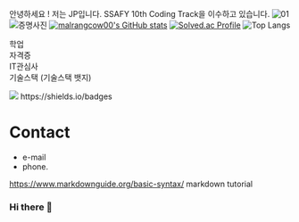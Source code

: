 안녕하세요 ! 저는 JP입니다.
SSAFY 10th Coding Track을 이수하고 있습니다.
![01](https://github.com/malrangcow00/malrangcow00/assets/115908997/cb653729-e768-4518-9665-15b99d7a8e97)
![증명사진](./img/profile)
[![malrangcow00's GitHub stats](https://github-readme-stats.vercel.app/api?username=malrangcow00)](https://github.com/anuraghazra/github-readme-stats)
[![Solved.ac Profile](http://mazassumnida.wtf/api/v2/generate_badge?boj=malrangcow00)](https://solved.ac/malrangcow00/)
![Top Langs](https://github-readme-stats.vercel.app/api/top-langs/?username=malrangcow00&layout=compact&theme=dark)


학업  
자격증  
IT관심사  
기술스택 (기술스택 뱃지)
<!-- <img src="https://img.shields.io/badge/표시할이름-색상?style=for-the-badge&logo=기술스택아이콘&logoColor=white"> -->
<img src="https://img.shields.io/badge/python-3776AB?style=for-the-badge&logo=python&logoColor=white">
https://shields.io/badges

# Contact
  - e-mail
  - phone.


https://www.markdownguide.org/basic-syntax/
markdown tutorial

### Hi there 👋

<!--
**malrangcow00/malrangcow00** is a ✨ _special_ ✨ repository because its `README.md` (this file) appears on your GitHub profile.

Here are some ideas to get you started:

- 🔭 I’m currently working on ...
- 🌱 I’m currently learning ...
- 👯 I’m looking to collaborate on ...
- 🤔 I’m looking for help with ...
- 💬 Ask me about ...
- 📫 How to reach me: ...
- 😄 Pronouns: ...
- ⚡ Fun fact: ...
-->
